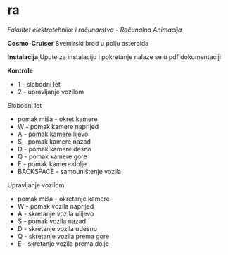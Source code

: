 # ra
*Fakultet elektrotehnike i računarstva - Računalna Animacija*

**Cosmo-Cruiser**
  Svemirski brod u polju asteroida

**Instalacija**
  Upute za instalaciju i pokretanje nalaze se u pdf dokumentaciji

**Kontrole**
  <ul>
    <li>1 - slobodni let</li>
    <li>2 - upravljanje vozilom</li>
  </ul>
  Slobodni let
  <ul>
    <li>pomak miša - okret kamere</li>
    <li>W - pomak kamere naprijed</li>
    <li>A - pomak kamere lijevo</li>
    <li>S - pomak kamere nazad</li>
    <li>D - pomak kamere desno</li>
    <li>Q - pomak kamere gore</li>
    <li>E - pomak kamere dolje</li>
    <li>BACKSPACE - samouništenje vozila</li>
  </ul>
  Upravljanje vozilom
  <ul>
    <li>pomak miša - okretanje kamere</li>
    <li>W - pomak vozila naprijed</li>
    <li>A - skretanje vozila ulijevo</li>
    <li>S - pomak vozila nazad</li>
    <li>D - skretanje vozila udesno</li>
    <li>Q - skretanje vozila prema gore</li>
    <li>E - skretanje vozila prema dolje</li>
  </ul>
